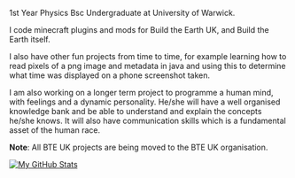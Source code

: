 1st Year Physics Bsc Undergraduate at University of Warwick.

I code minecraft plugins and mods for Build the Earth UK, and Build the Earth itself.

I also have other fun projects from time to time, for example learning how to read pixels of a png image and metadata in java and using this to determine what time was displayed on a phone screenshot taken.

I am also working on a longer term project to programme a human mind, with feelings and a dynamic personality. He/she will have a well organised knowledge bank and be able to understand and explain the concepts he/she knows.
It will also have communication skills which is a fundamental asset of the human race.

**Note**: All BTE UK projects are being moved to the BTE UK organisation.

[![My GitHub Stats](https://github-readme-stats.vercel.app/api/?username=george112n&count_private=true&theme=tokyonight&showicons=true)]()

